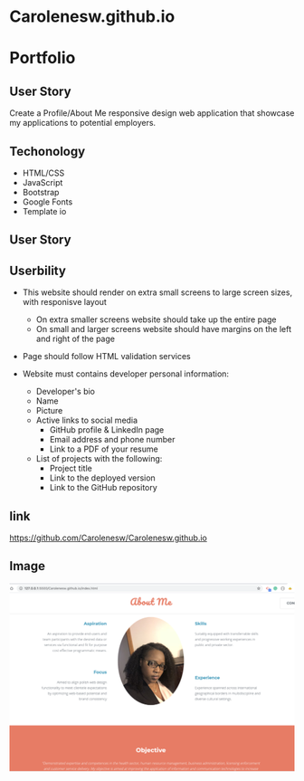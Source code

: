 # Carolenesw.github.io

# Portfolio 

## User Story 

Create a Profile/About Me responsive design web application that showcase my applications to potential employers. 

## Techonology

- HTML/CSS
- JavaScript
- Bootstrap
- Google Fonts  
- Template io

## User Story 


## Userbility

- This website should render on extra small screens to large screen sizes, with responisve layout
    - On extra smaller screens website should take up the entire page
    - On small and larger screens website should have margins on the left and right of the page

- Page should follow HTML validation services

- Website must contains developer personal information:
    - Developer's bio 
    - Name
    - Picture
    - Active links to social media 
        - GitHub profile & LinkedIn page
        - Email address and phone number
        - Link to a PDF of your resume
    - List of projects with the following:
        - Project title
        - Link to the deployed version
        - Link to the GitHub repository

## link

https://github.com/Carolenesw/Carolenesw.github.io

## Image

<img src="assets/images/portfolio.png">





